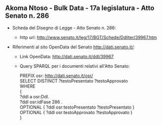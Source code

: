 ## Akoma Ntoso - Bulk Data - 17a legislatura - Atto Senato n. 286 ##

* Scheda del Disegno di Legge - Atto Senato n. 286:
	* http url: http://www.senato.it/leg/17/BGT/Schede/Ddliter/39967.htm

* Riferimenti al sito OpenData del Senato http://dati.senato.it/:
	* Link OpenData: http://dati.senato.it/ddl/39967
	* Query SPARQL per i documenti relativi all'Atto Senato:

        PREFIX osr: <http://dati.senato.it/osr/>  
		SELECT DISTINCT ?testoPresentato ?testoApprovato  
		WHERE  
		{  
		    ?ddl a osr:Ddl.  
		    ?ddl osr:idFase 286 .  
		    OPTIONAL { ?ddl osr:testoPresentato ?testoPresentato }  
		    OPTIONAL { ?ddl osr:testoApprovato ?testoApprovato }  
		}
		